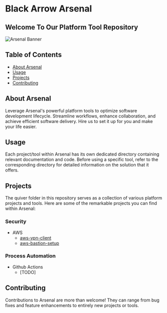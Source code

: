 # **Black Arrow Arsenal**

## **Welcome To Our Platform Tool Repository**

![Arsenal Banner](banner.png)

## **Table of Contents**

- [About Arsenal](#about-arsenal)
- [Usage](#usage)
- [Projects](#projects)
- [Contributing](#contributing)

## **About Arsenal**

Leverage Arsenal's powerful platform tools to optimize software development lifecycle. Streamline workflows, enhance collaboration, and achieve efficient software delivery. Hire us to set it up for you and make your life easier.

## **Usage**
Each project/tool within Arsenal has its own dedicated directory containing relevant documentation and code. Before using a specific tool, refer to the corresponding directory for detailed information on the solution that it offers.

## **Projects**
The quiver folder in this repository serves as a collection of various platform projects and tools. Here are some of the remarkable projects you can find within Arsenal:

### Security
* AWS
    - [aws-vpn-client](https://github.com/BlackArrowGang/Arsenal/tree/dev/quiver/aws-vpn-client)
    - [aws-bastion-setup](https://github.com/BlackArrowGang/Arsenal/tree/dev/quiver/aws-bastion-setup)

### Process Automation
* Github Actions
    - [TODO]

## **Contributing**
Contributions to Arsenal are more than welcome! They can range from bug fixes and feature enhancements to entirely new projects or tools.